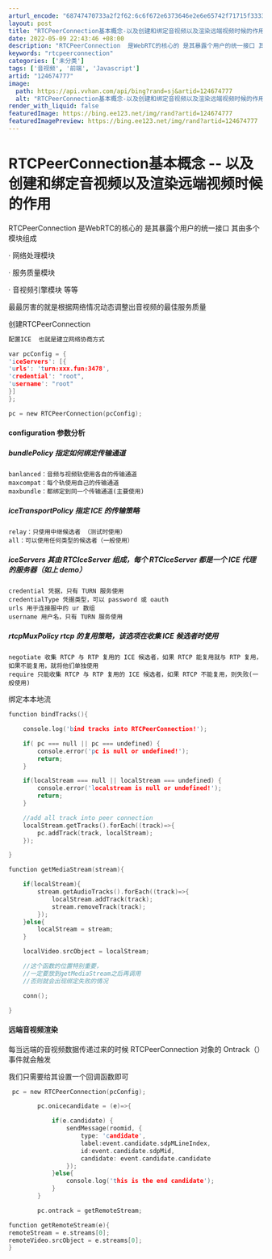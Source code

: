 ```yaml
---
arturl_encode: "68747470733a2f2f62:6c6f672e6373646e2e6e65742f71715f33333332393331362f:61727469636c652f64657461696c732f313234363734373737"
layout: post
title: "RTCPeerConnection基本概念-以及创建和绑定音视频以及渲染远端视频时候的作用"
date: 2022-05-09 22:43:46 +08:00
description: "RTCPeerConnection  是WebRTC的核心的 是其暴露个用户的统一接口 其由多个模块"
keywords: "rtcpeerconnection"
categories: ['未分类']
tags: ['音视频', '前端', 'Javascript']
artid: "124674777"
image:
  path: https://api.vvhan.com/api/bing?rand=sj&artid=124674777
  alt: "RTCPeerConnection基本概念-以及创建和绑定音视频以及渲染远端视频时候的作用"
render_with_liquid: false
featuredImage: https://bing.ee123.net/img/rand?artid=124674777
featuredImagePreview: https://bing.ee123.net/img/rand?artid=124674777
---
```


# RTCPeerConnection基本概念 -- 以及创建和绑定音视频以及渲染远端视频时候的作用

RTCPeerConnection 是WebRTC的核心的 是其暴露个用户的统一接口 其由多个模块组成
  
· 网络处理模块
  
· 服务质量模块
  
· 音视频引擎模块 等等
  
最最厉害的就是根据网络情况动态调整出音视频的最佳服务质量

创建RTCPeerConnection

```c
配置ICE  也就是建立网络协商方式

var pcConfig = {
'iceServers': [{
'urls': 'turn:xxx.fun:3478',
'credential': "root",
'username': "root"
}]
};

pc = new RTCPeerConnection(pcConfig);


```

#### configuration 参数分析

##### bundlePolicy 指定如何绑定传输通道

```
banlanced：音频与视频轨使用各自的传输通道
max­compat：每个轨使用自己的传输通道
max­bundle：都绑定到同一个传输通道(主要使用)

```

##### iceTransportPolicy 指定 ICE 的传输策略

```
relay：只使用中继候选者 （测试时使用）
all：可以使用任何类型的候选者（一般使用）

```

##### iceServers 其由 RTCIceServer 组成，每个 RTCIceServer 都是一个 ICE 代理的服务器（如上 demo）

```
credential 凭据，只有 TURN 服务使用
credentialType 凭据类型，可以 password 或 oauth
urls 用于连接服中的 ur 数组
username 用户名，只有 TURN 服务使用

```

##### rtcpMuxPolicy rtcp 的复用策略，该选项在收集 ICE 候选者时使用

```
negotiate 收集 RTCP 与 RTP 复用的 ICE 候选者，如果 RTCP 能复用就与 RTP 复用，如果不能复用，就将他们单独使用
require 只能收集 RTCP 与 RTP 复用的 ICE 候选者，如果 RTCP 不能复用，则失败(一般使用)

```

绑定本本地流

```c
function bindTracks(){

    console.log('bind tracks into RTCPeerConnection!');

    if( pc === null || pc === undefined) {
    	console.error('pc is null or undefined!');
    	return;
    }

    if(localStream === null || localStream === undefined) {
    	console.error('localstream is null or undefined!');
    	return;
    }

    //add all track into peer connection
    localStream.getTracks().forEach((track)=>{
    	pc.addTrack(track, localStream);
    });

}

function getMediaStream(stream){

    if(localStream){
    	stream.getAudioTracks().forEach((track)=>{
    		localStream.addTrack(track);
    		stream.removeTrack(track);
    	});
    }else{
    	localStream = stream;
    }

    localVideo.srcObject = localStream;

    //这个函数的位置特别重要，
    //一定要放到getMediaStream之后再调用
    //否则就会出现绑定失败的情况

    conn();

}


```

#### 远端音视频渲染

每当远端的音视频数据传递过来的时候 RTCPeerConnection 对象的 Ontrack（）事件就会触发
  
我们只需要给其设置一个回调函数即可

```c
 pc = new RTCPeerConnection(pcConfig);

        pc.onicecandidate = (e)=>{

            if(e.candidate) {
                sendMessage(roomid, {
                    type: 'candidate',
                    label:event.candidate.sdpMLineIndex,
                    id:event.candidate.sdpMid,
                    candidate: event.candidate.candidate
                });
            }else{
                console.log('this is the end candidate');
            }
        }

        pc.ontrack = getRemoteStream;

function getRemoteStream(e){
remoteStream = e.streams[0];
remoteVideo.srcObject = e.streams[0];
}


```